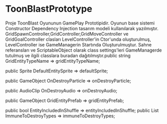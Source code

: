 # ToonBlastPrototype 
Proje ToonBlast Oyununun GamePlay Prototipidir.
Oyunun base sistemi Constructor Dependency Injection tasarım modeli kullanılarak yazılmıştır.
GridSpawnController,GridController,GridMoveController ve GridGoalController clasları LevelController'in Ctor'unda oluşturulmuş, LevelController ise GameManagerin Startında Oluşturulmuştur.
Sahne referansları ve ScriptableObject olarak class settings'leri GameManagerde tutulmuş ve ilgili classlara buradan dağıtılmıştır.public string GridEntityTypeName => gridEntityTypeName;

public Sprite DefaultEntitySprite => defaultSprite;

public GameObject OnDestroyParticle => onDestroyParticle;

public AudioClip OnDestroyAudio => onDestroyAudio;

public GameObject GridEntityPrefab => gridEntityPrefab;

public bool EntityIncludedInShuffle => entityIncludedInShuffle;
public List<EntityDestroyTypes> ImmuneToDestroyTypes => immuneToDestroyTypes;
